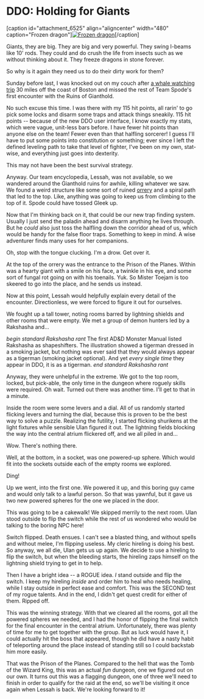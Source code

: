 # DDO: Holding for Giants

[caption id="attachment\_6525" align="aligncenter" width="480" caption="Frozen dragon"][![](http://westkarana.com/wp-content/uploads/2011/09/dndclient-2011-09-18-22-36-28-03-480x384.jpg "Frozen dragon")](http://westkarana.com/wp-content/uploads/2011/09/dndclient-2011-09-18-22-36-28-03.jpg)[/caption]

Giants, they are big. They are big and very powerful. They swing I-beams like 10' rods. They could and do crush the life from insects such as we without thinking about it. They freeze dragons in stone forever.

So why is it again they need us to do their dirty work for them?

Sunday before last, I was knocked out on my couch after [a whale watching trip](https://picasaweb.google.com/brendahol/WhaleWatching9112011?authuser=0&feat=directlink "Whale Watching") 30 miles off the coast of Boston and missed the rest of Team Spode's first encounter with the Ruins of Gianthold.

No such excuse this time. I was there with my 115 hit points, all rarin' to go pick some locks and disarm some traps and attack things sneakily. 115 hit points -- because of the new DDO user interface, I know exactly my stats, which were vague, unit-less bars before. I have fewer hit points than anyone else on the team! Fewer even than that halfling sorcerer! I guess I'll have to put some points into constitution or something; ever since I left the defined leveling path to take that level of fighter, I've been on my own, stat-wise, and everything just goes into dexterity.

This may not have been the best survival strategy.

Anyway. Our team encyclopedia, Lessah, was not available, so we wandered around the Gianthold ruins for awhile, killing whatever we saw. We found a weird structure like some sort of ruined [orrery](http://en.wikipedia.org/wiki/Orrery "Orrery definition") and a spiral path that led to the top. Like, anything was going to keep us from climbing to the top of it. Spode could have tossed Gleek up.

Now that I'm thinking back on it, that could be our new trap finding system. Usually I just send the paladin ahead and disarm anything he lives through. But he *could* also just toss the halfling down the corridor ahead of us, which would be handy for the false floor traps. Something to keep in mind. A wise adventurer finds many uses for her companions.

Oh, stop with the tongue clucking. I'm a drow. Get over it.

At the top of the orrery was the entrance to the Prison of the Planes. Within was a hearty giant with a smile on his face, a twinkle in his eye, and some sort of fungal rot going on with his toenails. Yuk. So Mister Toejam is too skeered to go into the place, and he sends us instead.

Now at this point, Lessah would helpfully explain every detail of the encounter. Directionless, we were forced to figure it out for ourselves.

We fought up a tall tower, noting rooms barred by lightning shields and other rooms that were empty. We met a group of demon hunters led by a Rakshasha and...

*begin standard Rakshasha rant*
The first AD&D Monster Manual listed Rakshasha as shapeshifters. The illustration showed a tigerman dressed in a smoking jacket, but nothing was ever said that they would always appear as a tigerman (smoking jacket optional). And yet *every* *single* *time* they appear in DDO, it is as a tigerman.
*end standard Rakshasha rant*

Anyway, they were unhelpful in the extreme. We got to the top room, locked, but pick-able, the only time in the dungeon where roguely skills were required. Oh wait. Turned out there was another time. I'll get to that in a minute.

Inside the room were some levers and a dial. All of us randomly started flicking levers and turning the dial, because this is proven to be the best way to solve a puzzle. Realizing the futility, I started flicking shurikens at the light fixtures while sensible Ulan figured it out. The lightning fields blocking the way into the central atrium flickered off, and we all piled in and...

Wow. There's nothing there.

Well, at the bottom, in a socket, was one powered-up sphere. Which would fit into the sockets outside each of the empty rooms we explored.

Ding!

Up we went, into the first one. We powered it up, and this boring guy came and would only talk to a lawful person. So that was yawnful, but it gave us two new powered spheres for the one we placed in the door.

This was going to be a cakewalk! We skipped merrily to the next room. Ulan stood outside to flip the switch while the rest of us wondered who would be talking to the boring NPC here!

Switch flipped. Death ensues. I can't see a blasted thing, and without spells and without melee, I'm flipping useless. My cleric hireling is doing his best. So anyway, we all die, Ulan gets us up again. We decide to use a hireling to flip the switch, but when the bleeding starts, the hireling zaps himself on the lightning shield trying to get in to help.

Then I have a bright idea -- a ROGUE idea. *I* stand outside and flip the switch. I keep my hireling *inside* and order him to heal who needs healing, while I stay outside in perfect ease and comfort. This was the SECOND test of my rogue talents. And in the end, I didn't get quest credit for either of them. Ripped off.

This was the winning strategy. With that we cleared all the rooms, got all the powered spheres we needed, and I had the honor of flipping the final switch for the final encounter in the central atrium. Unfortunately, there was plenty of time for me to get together with the group. But as luck would have it, I could actually hit the boss that appeared, though he did have a nasty habit of teleporting around the place instead of standing still so I could backstab him more easily.

That was the Prison of the Planes. Compared to the hell that was the Tomb of the Wizard King, this was an actual *fun* dungeon, one we figured out on our own. It turns out this was a flagging dungeon, one of three we'll need to finish in order to qualify for the raid at the end, so we'll be visiting it once again when Lessah is back. We're looking forward to it!

